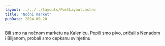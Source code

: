 ```yaml
---
layout: ../../../layouts/PostLayout.astro
title: 'Nočni market'
pubDate: 2024-09-20
---
```


Bili smo na nočnom marketu na Kaleniću. Popili smo pivo, pričali s Nenadom i Biljanom, probali smo cepkanu svinjetinu.
